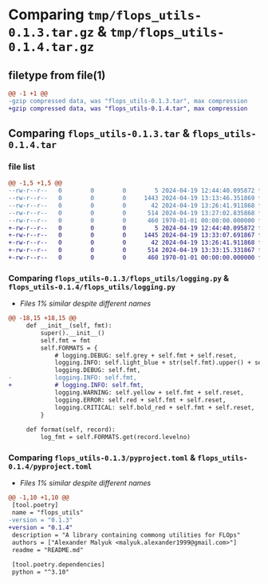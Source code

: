 # Comparing `tmp/flops_utils-0.1.3.tar.gz` & `tmp/flops_utils-0.1.4.tar.gz`

## filetype from file(1)

```diff
@@ -1 +1 @@
-gzip compressed data, was "flops_utils-0.1.3.tar", max compression
+gzip compressed data, was "flops_utils-0.1.4.tar", max compression
```

## Comparing `flops_utils-0.1.3.tar` & `flops_utils-0.1.4.tar`

### file list

```diff
@@ -1,5 +1,5 @@
--rw-r--r--   0        0        0        5 2024-04-19 12:44:40.095872 flops_utils-0.1.3/README.md
--rw-r--r--   0        0        0     1443 2024-04-19 13:13:46.351869 flops_utils-0.1.3/flops_utils/logging.py
--rw-r--r--   0        0        0       42 2024-04-19 13:26:41.911868 flops_utils-0.1.3/flops_utils/testing.py
--rw-r--r--   0        0        0      514 2024-04-19 13:27:02.835868 flops_utils-0.1.3/pyproject.toml
--rw-r--r--   0        0        0      460 1970-01-01 00:00:00.000000 flops_utils-0.1.3/PKG-INFO
+-rw-r--r--   0        0        0        5 2024-04-19 12:44:40.095872 flops_utils-0.1.4/README.md
+-rw-r--r--   0        0        0     1445 2024-04-19 13:33:07.691867 flops_utils-0.1.4/flops_utils/logging.py
+-rw-r--r--   0        0        0       42 2024-04-19 13:26:41.911868 flops_utils-0.1.4/flops_utils/testing.py
+-rw-r--r--   0        0        0      514 2024-04-19 13:33:15.331867 flops_utils-0.1.4/pyproject.toml
+-rw-r--r--   0        0        0      460 1970-01-01 00:00:00.000000 flops_utils-0.1.4/PKG-INFO
```

### Comparing `flops_utils-0.1.3/flops_utils/logging.py` & `flops_utils-0.1.4/flops_utils/logging.py`

 * *Files 1% similar despite different names*

```diff
@@ -18,15 +18,15 @@
     def __init__(self, fmt):
         super().__init__()
         self.fmt = fmt
         self.FORMATS = {
             # logging.DEBUG: self.grey + self.fmt + self.reset,
             logging.INFO: self.light_blue + str(self.fmt).upper() + self.reset,
             logging.DEBUG: self.fmt,
-            logging.INFO: self.fmt,
+            # logging.INFO: self.fmt,
             logging.WARNING: self.yellow + self.fmt + self.reset,
             logging.ERROR: self.red + self.fmt + self.reset,
             logging.CRITICAL: self.bold_red + self.fmt + self.reset,
         }
 
     def format(self, record):
         log_fmt = self.FORMATS.get(record.levelno)
```

### Comparing `flops_utils-0.1.3/pyproject.toml` & `flops_utils-0.1.4/pyproject.toml`

 * *Files 1% similar despite different names*

```diff
@@ -1,10 +1,10 @@
 [tool.poetry]
 name = "flops_utils"
-version = "0.1.3"
+version = "0.1.4"
 description = "A library containing commong utilities for FLOps"
 authors = ["Alexander Malyuk <malyuk.alexander1999@gmail.com>"]
 readme = "README.md"
 
 [tool.poetry.dependencies]
 python = "^3.10"
```

